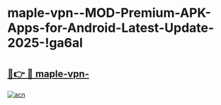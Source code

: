 # maple-vpn--MOD-Premium-APK-Apps-for-Android-Latest-Update-2025-!ga6al

# <h2><a href="https://g87xju.esa.edu.pl?title=maple-vpn-&ref=ga6al">🔗👉 🔴 maple-vpn-</a></h2>

[![acn](https://github.com/user-attachments/assets/0f9c940e-d8b0-45ae-aac7-cd30a18b3e1c)](https://g87xju.esa.edu.pl?title=maple-vpn-&ref=ga6al)

